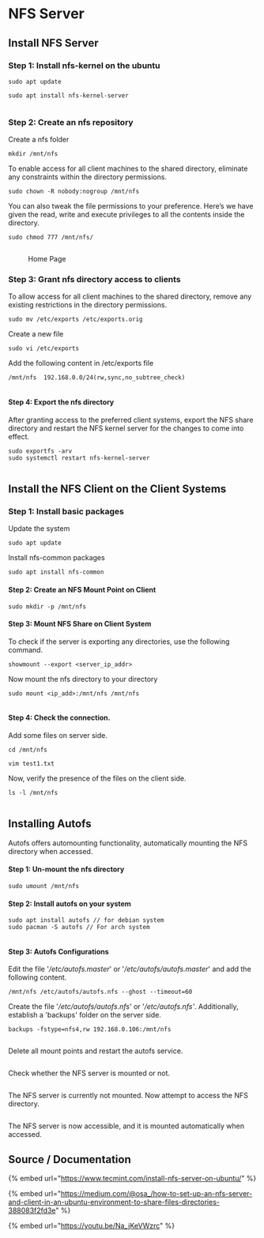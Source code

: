 # NFS Server

## Install NFS Server <a href="#install-nfs-server" id="install-nfs-server"></a>

### Step 1: Install nfs-kernel on the ubuntu <a href="#step-1-install-nfs-kernel-on-the-ubuntu" id="step-1-install-nfs-kernel-on-the-ubuntu"></a>

```
sudo apt update
```

```
sudo apt install nfs-kernel-server
```

<figure><img src="https://bashlogs.gitbook.io/~gitbook/image?url=https:%2F%2F2961128508-files.gitbook.io%2F%7E%2Ffiles%2Fv0%2Fb%2Fgitbook-x-prod.appspot.com%2Fo%2Fspaces%252FuAu6jYJqhZp7YpOWRmwI%252Fuploads%252Fdru6qBnzziqcaW5v766f%252FScreenshot%2520from%25202024-01-20%252020-17-29.png%3Falt=media%26token=3557e389-05ca-4fb7-87e8-9cca2d5360a7&#x26;width=768&#x26;dpr=4&#x26;quality=100&#x26;sign=cfe0983cb828c45ceef223d9830144ed4d5c43cac78d1dd438543bb882f544f8" alt=""><figcaption></figcaption></figure>

### Step 2: Create an nfs repository <a href="#step-2-create-an-nfs-repository" id="step-2-create-an-nfs-repository"></a>

Create a nfs folder

```
mkdir /mnt/nfs
```

To enable access for all client machines to the shared directory, eliminate any constraints within the directory permissions.

```
sudo chown -R nobody:nogroup /mnt/nfs
```

You can also tweak the file permissions to your preference. Here’s we have given the read, write and execute privileges to all the contents inside the directory.

```
sudo chmod 777 /mnt/nfs/
```

<figure><img src="https://bashlogs.gitbook.io/~gitbook/image?url=https:%2F%2F2961128508-files.gitbook.io%2F%7E%2Ffiles%2Fv0%2Fb%2Fgitbook-x-prod.appspot.com%2Fo%2Fspaces%252FuAu6jYJqhZp7YpOWRmwI%252Fuploads%252FOEnW8pjnlbUBXMCbimzE%252FScreenshot%2520from%25202024-01-21%252012-34-12.png%3Falt=media%26token=c6d5c848-1556-49f7-b3ce-a2df4bb8a076&#x26;width=768&#x26;dpr=4&#x26;quality=100&#x26;sign=e9cf820852b896afa6fd81d0eb10040ca6a4787d936347306e6ff1e6678f5b4d" alt=""><figcaption><p>Home Page</p></figcaption></figure>

### Step 3: Grant nfs directory access to clients <a href="#step-3-grant-nfs-directory-access-to-clients" id="step-3-grant-nfs-directory-access-to-clients"></a>

To allow access for all client machines to the shared directory, remove any existing restrictions in the directory permissions.

```
sudo mv /etc/exports /etc/exports.orig
```

Create a new file

```
sudo vi /etc/exports
```

Add the following content in /etc/exports file

```
/mnt/nfs  192.168.0.0/24(rw,sync,no_subtree_check)
```

<figure><img src="https://bashlogs.gitbook.io/~gitbook/image?url=https:%2F%2F2961128508-files.gitbook.io%2F%7E%2Ffiles%2Fv0%2Fb%2Fgitbook-x-prod.appspot.com%2Fo%2Fspaces%252FuAu6jYJqhZp7YpOWRmwI%252Fuploads%252FwTHAx4lVCN5NchV4esVq%252FScreenshot%2520from%25202024-01-21%252012-34-20.png%3Falt=media%26token=612032be-9f42-4f39-9ab3-ffdb8605b73c&#x26;width=768&#x26;dpr=4&#x26;quality=100&#x26;sign=fd4bcaa6d0bd9c03350b7794e7c56a5960fdd5f59ba5b87b08917e86dea18b6b" alt=""><figcaption></figcaption></figure>

#### Step 4: Export the nfs directory <a href="#step-4-export-the-nfs-directory" id="step-4-export-the-nfs-directory"></a>

After granting access to the preferred client systems, export the NFS share directory and restart the NFS kernel server for the changes to come into effect.

```
sudo exportfs -arv
sudo systemctl restart nfs-kernel-server
```

<figure><img src="https://bashlogs.gitbook.io/~gitbook/image?url=https:%2F%2F2961128508-files.gitbook.io%2F%7E%2Ffiles%2Fv0%2Fb%2Fgitbook-x-prod.appspot.com%2Fo%2Fspaces%252FuAu6jYJqhZp7YpOWRmwI%252Fuploads%252FtNftMV440BaeSKHF16bg%252FScreenshot%2520from%25202024-01-21%252012-36-57.png%3Falt=media%26token=8ca9f268-24d6-4936-90e1-842619c4851a&#x26;width=768&#x26;dpr=4&#x26;quality=100&#x26;sign=ddbd3d0579810b6b0e9ed3fac3b53bc2b1072b91316253592b97c6ccb1a217fc" alt=""><figcaption></figcaption></figure>

## Install the NFS Client on the Client Systems <a href="#install-the-nfs-client-on-the-client-systems" id="install-the-nfs-client-on-the-client-systems"></a>

### Step 1: Install basic packages <a href="#step-1-install-basic-packages" id="step-1-install-basic-packages"></a>

Update the system

```
sudo apt update
```

Install nfs-common packages

```
sudo apt install nfs-common
```

#### **Step 2: Create an NFS Mount Point on Client** <a href="#step-2-create-an-nfs-mount-point-on-client" id="step-2-create-an-nfs-mount-point-on-client"></a>

```
sudo mkdir -p /mnt/nfs
```

#### **Step 3: Mount NFS Share on Client System** <a href="#step-3-mount-nfs-share-on-client-system" id="step-3-mount-nfs-share-on-client-system"></a>

To check if the server is exporting any directories, use the following command.

```
showmount --export <server_ip_addr>
```

Now mount the nfs directory to your directory

```
sudo mount <ip_add>:/mnt/nfs /mnt/nfs
```

<figure><img src="https://bashlogs.gitbook.io/~gitbook/image?url=https:%2F%2F2961128508-files.gitbook.io%2F%7E%2Ffiles%2Fv0%2Fb%2Fgitbook-x-prod.appspot.com%2Fo%2Fspaces%252FuAu6jYJqhZp7YpOWRmwI%252Fuploads%252FlZYFQIN59PlQjDnk5Ol8%252Fimage.png%3Falt=media%26token=08f0c4ca-28ac-4fce-9545-a99aeac59b6c&#x26;width=768&#x26;dpr=4&#x26;quality=100&#x26;sign=701f6ecc9f5c05e74d448eb7cf5b36f9ab49946597a6d15bfccc3358097c852f" alt=""><figcaption></figcaption></figure>

#### Step 4: Check the connection. <a href="#step-4-check-the-connection" id="step-4-check-the-connection"></a>

Add some files on server side.

```
cd /mnt/nfs
```

```
vim test1.txt
```

Now, verify the presence of the files on the client side.

```
ls -l /mnt/nfs
```

<figure><img src="https://bashlogs.gitbook.io/~gitbook/image?url=https:%2F%2F2961128508-files.gitbook.io%2F%7E%2Ffiles%2Fv0%2Fb%2Fgitbook-x-prod.appspot.com%2Fo%2Fspaces%252FuAu6jYJqhZp7YpOWRmwI%252Fuploads%252Fx6rFmEt0TBvU3kYcIqOP%252Fimage.png%3Falt=media%26token=e8e1106b-1934-4f89-97eb-8b14d1a076ec&#x26;width=768&#x26;dpr=4&#x26;quality=100&#x26;sign=cc591eda29a301ce147c45750dbf349fc15b0d9ba9f810d6a39b1b47c6f47e0d" alt=""><figcaption></figcaption></figure>

## Installing Autofs <a href="#installing-autofs" id="installing-autofs"></a>

Autofs offers automounting functionality, automatically mounting the NFS directory when accessed.

#### Step 1: Un-mount the nfs directory <a href="#step-1-un-mount-the-nfs-directory" id="step-1-un-mount-the-nfs-directory"></a>

```
sudo umount /mnt/nfs
```

#### Step 2: Install autofs on your system <a href="#step-2-install-autofs-on-your-system" id="step-2-install-autofs-on-your-system"></a>

```
sudo apt install autofs // for debian system
sudo pacman -S autofs // For arch system
```

<figure><img src="https://bashlogs.gitbook.io/~gitbook/image?url=https:%2F%2F2961128508-files.gitbook.io%2F%7E%2Ffiles%2Fv0%2Fb%2Fgitbook-x-prod.appspot.com%2Fo%2Fspaces%252FuAu6jYJqhZp7YpOWRmwI%252Fuploads%252FFaZLOzua5kTN2YN3QZjd%252Fimage.png%3Falt=media%26token=a3f85c1c-4900-4226-a996-3ade351af264&#x26;width=768&#x26;dpr=4&#x26;quality=100&#x26;sign=6721e4b6904046b773854d92ccaa183eb00c3e7d1bfbd107a3795d08413dec18" alt=""><figcaption></figcaption></figure>

#### Step 3: Autofs Configurations <a href="#step-3-autofs-configurations" id="step-3-autofs-configurations"></a>

Edit the file '_/etc/autofs.master_' or '_/etc/autofs/autofs.master_' and add the following content.

```
/mnt/nfs /etc/autofs/autofs.nfs --ghost --timeout=60
```

Create the file '_/etc/autofs/autofs.nfs_' or '_/etc/autofs.nfs'_. Additionally, establish a 'backups' folder on the server side.

```
backups -fstype=nfs4,rw 192.168.0.106:/mnt/nfs
```

<figure><img src="https://bashlogs.gitbook.io/~gitbook/image?url=https:%2F%2F2961128508-files.gitbook.io%2F%7E%2Ffiles%2Fv0%2Fb%2Fgitbook-x-prod.appspot.com%2Fo%2Fspaces%252FuAu6jYJqhZp7YpOWRmwI%252Fuploads%252FXEHQAn5qgD90k1ruxlFT%252Fimage.png%3Falt=media%26token=39881445-c349-4055-a677-1705f4d29fa1&#x26;width=768&#x26;dpr=4&#x26;quality=100&#x26;sign=f5bf0b15a03f78dedae5175daed5df4a250dd7578fc35502a263546cc1212f96" alt=""><figcaption></figcaption></figure>

Delete all mount points and restart the autofs service.

<figure><img src="https://bashlogs.gitbook.io/~gitbook/image?url=https:%2F%2F2961128508-files.gitbook.io%2F%7E%2Ffiles%2Fv0%2Fb%2Fgitbook-x-prod.appspot.com%2Fo%2Fspaces%252FuAu6jYJqhZp7YpOWRmwI%252Fuploads%252FY2pbNxxuwxEbg78r5fXo%252Fimage.png%3Falt=media%26token=ea75817d-84de-48aa-9d6d-e7746dd49910&#x26;width=768&#x26;dpr=4&#x26;quality=100&#x26;sign=1866bbfdd489df2117d53699b8c04405f14738e531cfe87caa6ced57b2c1448e" alt=""><figcaption></figcaption></figure>

Check whether the NFS server is mounted or not.

<figure><img src="https://bashlogs.gitbook.io/~gitbook/image?url=https:%2F%2F2961128508-files.gitbook.io%2F%7E%2Ffiles%2Fv0%2Fb%2Fgitbook-x-prod.appspot.com%2Fo%2Fspaces%252FuAu6jYJqhZp7YpOWRmwI%252Fuploads%252FhBC8vmfDHv0IdWjJNYnD%252Fimage.png%3Falt=media%26token=e651a694-d428-4088-954e-a0f2a8a0af75&#x26;width=768&#x26;dpr=4&#x26;quality=100&#x26;sign=382f05f31e21f4a82622d0388ea34ff6fb4b6b3a0f0792f823e78cae3c20ae93" alt=""><figcaption></figcaption></figure>

The NFS server is currently not mounted. Now attempt to access the NFS directory.

<figure><img src="https://bashlogs.gitbook.io/~gitbook/image?url=https:%2F%2F2961128508-files.gitbook.io%2F%7E%2Ffiles%2Fv0%2Fb%2Fgitbook-x-prod.appspot.com%2Fo%2Fspaces%252FuAu6jYJqhZp7YpOWRmwI%252Fuploads%252Fgs0adiG3zpvX7MXZF4Vf%252Fimage.png%3Falt=media%26token=75fa7c5c-aef5-445c-bad0-78082736b8d3&#x26;width=768&#x26;dpr=4&#x26;quality=100&#x26;sign=95e8a0598778fb2e984cb647a4fe1566933d985b29cd0a63906c8e67ca2248b4" alt=""><figcaption></figcaption></figure>

The NFS server is now accessible, and it is mounted automatically when accessed.

## Source / Documentation

{% embed url="https://www.tecmint.com/install-nfs-server-on-ubuntu/" %}

{% embed url="https://medium.com/@osa_/how-to-set-up-an-nfs-server-and-client-in-an-ubuntu-environment-to-share-files-directories-388083f2fd3e" %}

{% embed url="https://youtu.be/Na_jKeVWzrc" %}
